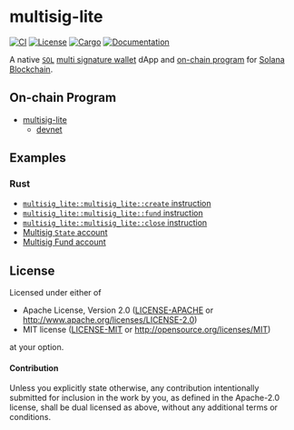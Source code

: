 # multisig-lite

[![CI](https://github.com/keithnoguchi/multisig-lite/actions/workflows/ci.yml/badge.svg)](
https://github.com/keithnoguchi/multisig-lite/actions)
[![License](https://img.shields.io/badge/license-Apache--2.0_OR_MIT-blue.svg)](
https://github.com/keithnoguchi/multisig-lite)
[![Cargo](https://img.shields.io/crates/v/multisig-lite.svg)](
https://crates.io/crates/multisig-lite)
[![Documentation](https://docs.rs/multisig-lite/badge.svg)](
https://docs.rs/multisig-lite)

[`sol`]: https://www.tradingview.com/chart/?symbol=SOL
[multi signature wallet]: https://en.wikipedia.org/wiki/Cryptocurrency_wallet#Multisignature_wallet
[on-chain program]: programs/multisig-lite/README.md
[solana blockchain]: https://solana.com

A native [`SOL`] [multi signature wallet] dApp and [on-chain program]
for [Solana Blockchain].

## On-chain Program

- [multisig-lite](programs/multisig-lite/README.md)
  - [devnet](https://explorer.solana.com/address/Ecycmji8eeggXrA3rD2cdEHpHDnP4btvVfcyTBS9cG9t?cluster=devnet)

## Examples

### Rust

- [`multisig_lite::multisig_lite::create` instruction](programs/multisig-lite/examples/create.rs)
- [`multisig_lite::multisig_lite::fund` instruction](programs/multisig-lite/examples/fund.rs)
- [`multisig_lite::multisig_lite::close` instruction](programs/multisig-lite/examples/close.rs)
- [Multisig `State` account](programs/multisig-lite/examples/get-state.rs)
- [Multisig Fund account](programs/multisig-lite/examples/get-fund.rs)

## License

Licensed under either of

 * Apache License, Version 2.0 ([LICENSE-APACHE](LICENSE-APACHE) or http://www.apache.org/licenses/LICENSE-2.0)
 * MIT license ([LICENSE-MIT](LICENSE-MIT) or http://opensource.org/licenses/MIT)

at your option.

#### Contribution

Unless you explicitly state otherwise, any contribution intentionally submitted
for inclusion in the work by you, as defined in the Apache-2.0 license, shall be
dual licensed as above, without any additional terms or conditions.
